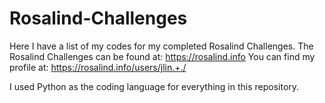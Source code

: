 # Rosalind-Challenges
Here I have a list of my codes for my completed Rosalind Challenges. The Rosalind Challenges can be found at: https://rosalind.info
You can find my profile at: https://rosalind.info/users/jlin.+./

I used Python as the coding language for everything in this repository. 
